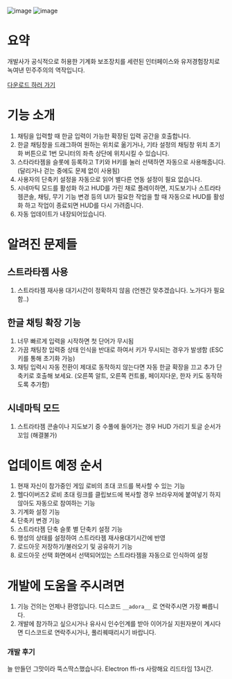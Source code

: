 ![image](https://github.com/user-attachments/assets/d25b5189-cb9d-4646-ae79-acd29caaa466)
![image](https://github.com/user-attachments/assets/1f75fb70-9b6a-482c-87b7-9886666d29d1)

# 요약
개발사가 공식적으로 허용한 기계화 보조장치를 세련된 인터페이스와 유저경험장치로 녹여낸 민주주의의 역작입니다.

[다운로드 하러 가기](https://github.com/rubystarashe/helldivers2_helper/releases)

# 기능 소개
1. 채팅을 입력할 때 한글 입력이 가능한 확장된 입력 공간을 호출합니다.
2. 한글 채팅창을 드래그하여 원하는 위치로 옮기거나, 기타 설정의 채팅창 위치 초기화 버튼으로 1번 모니터의 좌측 상단에 위치시킬 수 있습니다.
3. 스타라타젬을 슬롯에 등록하고 T키와 H키를 눌러 선택하면 자동으로 사용해줍니다. (달리거나 걷는 중에도 문제 없이 사용됨)
4. 사용자의 단축키 설정을 자동으로 읽어 별다른 연동 설정이 필요 없습니다.
5. 시네마틱 모드를 활성화 하고 HUD를 가린 채로 플레이하면, 지도보기나 스트라타젬콘솔, 채팅, 무기 기능 변경 등의 UI가 필요한 작업을 할 때 자동으로 HUD를 활성화 하고 작업이 종료되면 HUD를 다시 가려줍니다.
6. 자동 업데이트가 내장되어있습니다.

# 알려진 문제들
## 스트라타젬 사용
1. 스트라타젬 재사용 대기시간이 정확하지 않음 (언젠간 맞추겠습니다. 노가다가 필요함..)
## 한글 채팅 확장 기능
1. 너무 빠르게 입력을 시작하면 첫 단어가 무시됨
2. 가끔 채팅창 입력중 상태 인식을 반대로 하여서 키가 무시되는 경우가 발생함 (ESC 키를 통해 초기화 가능)
3. 채팅 입력시 자동 전환이 제대로 동작하지 않는다면 자동 한글 확장을 끄고 추가 단축키로 호출해 보세요. (오른쪽 알트, 오른쪽 컨트롤, 페이지다운, 한자 키도 동작하도록 추가함)
## 시네마틱 모드
1. 스트라타젬 콘솔이나 지도보기 중 수풀에 들어가는 경우 HUD 가리기 토글 순서가 꼬임 (해결불가)

# 업데이트 예정 순서
1. 현재 자신이 참가중인 게임 로비의 초대 코드를 복사할 수 있는 기능
2. 헬다이버즈2 로비 초대 링크를 클립보드에 복사할 경우 브라우저에 붙여넣기 하지 않아도 자동으로 참여하는 기능
3. 기계화 설정 기능
4. 단축키 변경 기능
5. 스트라타젬 단축 슬롯 별 단축키 설정 기능
6. 행성의 상태를 설정하여 스트라타젬 재사용대기시간에 반영
7. 로드아웃 저장하기/불러오기 및 공유하기 기능
8. 로드아웃 선택 화면에서 선택되어있는 스트라타젬을 자동으로 인식하여 설정

# 개발에 도움을 주시려면
1. 기능 건의는 언제나 환영입니다. 디스코드 `__adora__` 로 연락주시면 가장 빠릅니다.
2. 개발에 참가하고 싶으시거나 유사시 인수인계를 받아 이어가실 지원자분이 계시다면 디스코드로 연락주시거나, 풀리퀘때리시기 바랍니다.


### 개발 후기
늘 만들던 그맛이라 뚝스딱스했습니다. Electron ffi-rs 사랑해요
리드타임 13시간.
